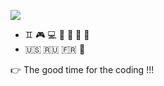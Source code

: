 ![](https://img.shields.io/static/v1?label=Hi,%20I%E2%80%99m&message=@Drakamordo&color=gold)

- :gemini: :video_game: :computer: :sunrise_over_mountains: :christmas_tree: :rowboat: :book: 
- :us: :ru: :fr: :milky_way:

:point_right: The good time for the coding !!!


<!---
Drakamordo/Drakamordo is a ✨ special ✨ repository because its `README.md` (this file) appears on your GitHub profile.
You can click the Preview link to take a look at your changes.
--->
